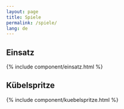```yaml
---
layout: page
title: Spiele
permalink: /spiele/
lang: de
---
```


## Einsatz

{% include component/einsatz.html %}

## Kübelspritze

{% include component/kuebelspritze.html %}
